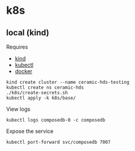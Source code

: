 # k8s

## local (kind)

Requires
  - [kind](https://kind.sigs.k8s.io/)
  - [kubectl](https://kubernetes.io/docs/tasks/tools/install-kubectl/)
  - [docker](https://docs.docker.com/get-docker/)

```
kind create cluster --name ceramic-hds-testing
kubectl create ns ceramic-hds
./k8s/create-secrets.sh
kubectl apply -k k8s/base/
```

View logs
```
kubectl logs composedb-0 -c composedb
```

Expose the service
```
kubectl port-forward svc/composedb 7007
```
